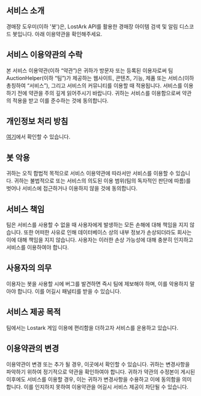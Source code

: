 ## 서비스 소개
경매장 도우미(이하 '봇')은, LostArk API를 활용한 경매장 아이템 검색 및 알림 디스코드 봇입니다. 아래 이용약관을 확인해주세요.

## 서비스 이용약관의 수락
본 서비스 이용약관(이하 “약관”)은 귀하가 방문자 또는 등록된 이용자로써 팀 AuctionHelper(이하 “팀”)가 제공하는 웹사이트, 콘텐츠, 기능, 제품 또는 서비스(이하 총칭하여 “서비스”), 그리고 서비스의 커뮤니티를 이용할 때 적용됩니다.
서비스를 이용하기 전에 약관을 주의 깊게 읽어주시기 바랍니다. 귀하는 서비스를 이용함으로써 약관의 적용을 받고 이를 준수하는 것에 동의합니다.

## 개인정보 처리 방침
[여기](/AuctionBotTerms/PrivacyPolicy.md)에서 확인할 수 있습니다.

## 봇 악용
귀하는 오직 합법적 목적으로 서비스 이용약관에 따라서만 서비스를 이용할 수 있습니다. 귀하는 불법적으로 또는 서비스의 의도된 이용 범위(팀의 독자적인 판단에 따름)를 벗어나 서비스에 접근하거나 이용하지 않을 것에 동의합니다.

## 서비스 책임
팀은 서비스를 사용할 수 없을 때 사용자에게 발생하는 모든 손해에 대해 책임을 지지 않습니다.
또한 어떠한 사유로 인해 데이터베이스 상의 내부 정보가 손상되더라도 회사는 이에 대해 책임을 지지 않습니다.
사용자는 이러한 손상 가능성에 대해 충분히 인지하고 서비스를 이용하여야 합니다.

## 사용자의 의무
이용자는 봇을 사용할 시에 버그를 발견하면 즉시 팀에 제보해야 하며, 이를 악용하지 말아야 합니다.
이를 어길시 패널티를 받을 수 있습니다.

## 서비스 제공 목적
팀에서는 Lostark 게임 이용에 편리함을 더하고자 서비스를 운용하고 있습니다.

## 이용약관의 변경
이용약관이 변경 또는 추가 될 경우, 이곳에서 확인할 수 있습니다. 귀하는 변경사항을 파악하기 위하여 정기적으로 약관을 확인하여야 합니다.
귀하가 약관의 수정본이 게시된 이후에도 서비스를 이용할 경우, 이는 귀하가 변경사항을 수용하고 이에 동의함을 의미합니다.
이를 인지하지 못하여 이용약관을 어길시 서비스 제공이 차단될 수 있습니다.

